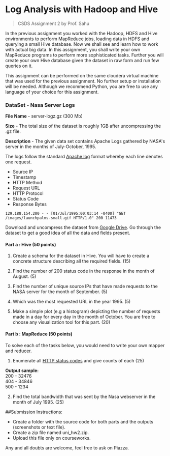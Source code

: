 # Log Analysis with Hadoop and Hive 

> CSDS Assignment 2 by Prof. Sahu

In the previous assignment you worked with the Hadoop, HDFS and Hive environments to perform MapReduce jobs, loading data in HDFS and querying a small Hive database. Now we shall see and learn how to work with actual big data. In this assignment, you shall write your own MapReduce programs to perform more sophisticated tasks. Further you will create your own Hive database given the dataset in raw form and run few queries on it.

This assignment can be performed on the same cloudera virtual machine that was used for the previous assignment. No further setup or installation will be needed. Although we recommend Python, you are free to use any language of your choice for this assignment.

### DataSet - Nasa Server Logs

**File Name** - server-logz.gz (300 Mb)

**Size** - The total size of the dataset is roughly 1GB after uncompressing the .gz file. 

**Description** - The given data set contains Apache Logs gathered by NASA's server in the months of July-October, 1995.

The logs follow the standard [Apache log](https://httpd.apache.org/docs/2.4/logs.html#accesslog) format whereby each line denotes one request.

- Source IP 
- Timestamp 
- HTTP Method
- Request URL
- HTTP Protocol
- Status Code 
- Response Bytes

```
129.188.154.200 - - [01/Jul/1995:00:03:14 -0400] "GET /images/launchpalms-small.gif HTTP/1.0" 200 11473
```

Download and uncompress the dataset from [Google Drive](https://drive.google.com/open?id=0B6qnKGQsJnFfWG02N2loUVluck0). Go through the dataset to get a good idea of all the data and fields present. 

#### Part a : Hive (50 points)

1. Create a schema for the dataset in Hive. You will have to create a concrete structure describing all the required fields. (15)

2. Find the number of 200 status code in the response in the month of August. (5)

3. Find the number of unique source IPs that have made requests to the NASA server for the month of September. (5)

4. Which was the most requested URL in the year 1995. (5)

5. Make a simple plot (e.g a histogram) depicting the number of requests made in a day for every day in the month of October. You are free to choose any visualization tool for this part. (20)

#### Part b : MapReduce (50 points)

To solve each of the tasks below, you would need to write your own mapper and reducer.

1. Enumerate all [HTTP status codes](https://en.wikipedia.org/wiki/List_of_HTTP_status_codes) and give counts of each (25)

  **Output sample:**  
  200 - 32476  
  404 - 34846  
  500 - 1234  
  

2. Find the total bandwidth that was sent by the Nasa webserver in the month of July 1995. (25)

##Submission Instructions:

- Create a folder with the source code for both parts and the outputs (screenshots or text file).
- Create a zip file named uni_hw2.zip. 
- Upload this file only on courseworks. 

Any and all doubts are welcome, feel free to ask on Piazza.
